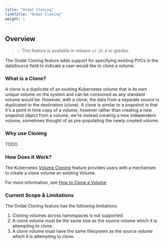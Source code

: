 ```yaml
---
title: "Ondat Cloning"
linkTitle: "Ondat Cloning"
weight: 1
---
```


## Overview

> 💡 This feature is available in release `v2.10.0` or greater.

The Ondat Cloning feature adds support for specifying existing PVCs in the dataSource field to indicate a user would like to clone a volume.

### What is a Clone?

A clone is a duplicate of an existing Kubernetes volume that is its own unique volume on the system and can be consumed as any standard volume would be. However, with a clone, the data from a separate source is duplicated to the destination (clone). A clone is similar to a snapshot in that it's a point in time copy of a volume, however rather than creating a new snapshot object from a volume, we're instead creating a new independent volume, sometimes thought of as pre-populating the newly created volume.

### Why use Cloning

TODO.

### How Does It Work?

The Kubernetes [Volume Cloning](https://kubernetes.io/docs/concepts/storage/volume-pvc-datasource/) feature provides users with a mechanism to create a clone volume  an existing Volume.

For more information, see [How to Clone a Volume](/docs/operations/how-to-clone-a-volume).

### Current Scope & Limitations

The Ondat Cloning feature has the following limitations:

1. Cloning volumes across namespaces is not supported.
1. A clone volume must be the same size as the source volume which it is attempting to clone.
1. A clone volume must have the same filesystem as the source volume which it is attempting to clone.
